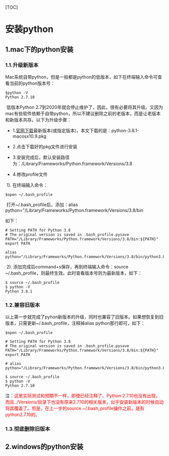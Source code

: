 [TOC]

# 安装python

## 1.mac下的python安装

### 1.1.升级新版本

​	Mac系统自带python，但是一般都是python的低版本，如下在终端输入命令可查看当前的python版本号：

```shell
$python -V
Python 2.7.10
```

​	低版本Python 2.7到2020年就会停止维护了，因此，很有必要将其升级。又因为mac有些软件依赖于自带python，所以不建议删除之前的老版本，而是让老版本和新版本共存。以下为升级步骤：

* 1.[官网下载](https://www.python.org/downloads/mac-osx/)最新版本(或指定版本)，本文下载的是：python-3.8.1-macosx10.9.pkg

* 2.点击下载好的pkg文件进行安装

* 3.安装完成后，默认安装路径为：/Library/Frameworks/Python.framework/Versions/3.8

* 4.修改profile文件

​	   1). 在终端输入命令：

```shell
$open ~/.bash_profile
```

​		打开~/.bash_profile后，添加：alias python="/Library/Frameworks/Python.framework/Versions/3.8/bin

如下：

```shell
# Setting PATH for Python 3.8
# The original version is saved in .bash_profile.pysave
PATH="/Library/Frameworks/Python.framework/Versions/3.8/bin:${PATH}"
export PATH

alias python="/Library/Frameworks/Python.framework/Versions/3.8/bin/python3.8"
```

​	2). 添加完成后command+s保存，再到终端输入命令：source ~/.bash_profile，则最终生效。此时查看版本号则为最新版本，如下：

```shell
$ source ~/.bash_profile
$ python -V
Python 3.8.1
```

### 1.2.兼容旧版本

​	以上第一步就完成了pyhon新版本的升级，同时也兼容了旧版本。如果想恢复到旧版本，只需更新~/.bash_profile，注释掉alias python那行即可，如下：

```shell
$open ~/.bash_profile

# Setting PATH for Python 3.8
# The original version is saved in .bash_profile.pysave
PATH="/Library/Frameworks/Python.framework/Versions/3.8/bin:${PATH}"
export PATH

# alias python="/Library/Frameworks/Python.framework/Versions/3.8/bin/python3.8"

$ source ~/.bash_profile
$ python -V
Python 2.7.10
```

注：<font color=red>这里实际测试和预期不一样，即使已经注释了，Python 2.7.10也没有出现，而且../Versions/目录下也没有原来2.7.10的相关版本，似乎安装新版本的时候自动将其覆盖了。但是，在上一步的source ~/.bash_profile操作之前，是有python2.7.10的。</font>

### 1.3.彻底删除旧版本



## 2.windows的python安装

